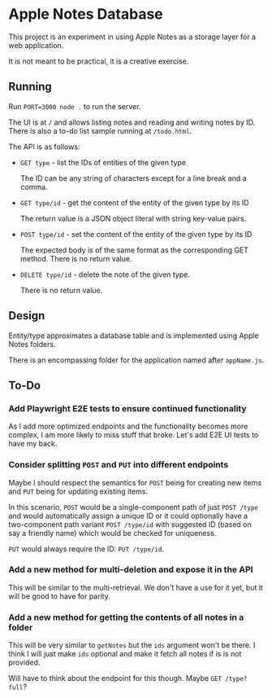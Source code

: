 # Apple Notes Database

This project is an experiment in using Apple Notes as a storage layer for a web
application.

It is not meant to be practical, it is a creative exercise.

## Running

Run `PORT=3000 node .` to run the server.

The UI is at `/` and allows listing notes and reading and writing notes by ID.
There is also a to-do list sample running at `/todo.html`.

The API is as follows:

- `GET type` - list the IDs of entities of the given type

  The ID can be any string of characters except for a line break and a comma.

- `GET type/id` - get the content of the entity of the given type by its ID

  The return value is a JSON object literal with string key-value pairs.

- `POST type/id` - set the content of the entity of the given type by its ID

  The expected body is of the same format as the corresponding GET method.
  There is no return value.

- `DELETE type/id` - delete the note of the given type.

  There is no return value.

## Design

Entity/type approximates a database table and is implemented using Apple Notes
folders.

There is an encompassing folder for the application named after `appName.js`.

## To-Do

### Add Playwright E2E tests to ensure continued functionality

As I add more optimized endpoints and the functionality becomes more complex, I
am more likely to miss stuff that broke.
Let's add E2E UI tests to have my back.

### Consider splitting `POST` and `PUT` into different endpoints

Maybe I should respect the semantics for `POST` being for creating new items and
`PUT` being for updating existing items.

In this scenario, `POST` would be a single-component path of just `POST /type`
and would automatically assign a unique ID or it could optionally have a
two-component path variant `POST /type/id` with suggested ID (based on say a
friendly name) which would be checked for uniqueness.

`PUT` would always require the ID: `PUT /type/id`.

### Add a new method for multi-deletion and expose it in the API

This will be similar to the multi-retrieval.
We don't have a use for it yet, but it will be good to have for parity.

### Add a new method for getting the contents of all notes in a folder

This will be very similar to `getNotes` but the `ids` argument won't be there.
I think I will just make `ids` optional and make it fetch all notes if is is not
provided.

Will have to think about the endpoint for this though. Maybe `GET /type?full`?
